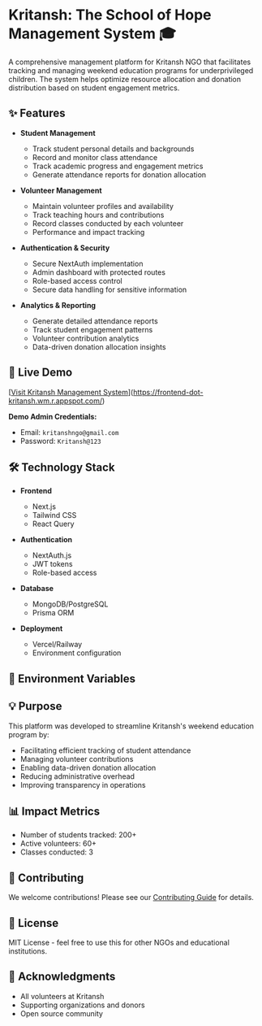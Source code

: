 # Kritansh: The School of Hope Management System 🎓

A comprehensive management platform for Kritansh NGO that facilitates tracking and managing weekend education programs for underprivileged children. The system helps optimize resource allocation and donation distribution based on student engagement metrics.

## ✨ Features

* **Student Management**
  * Track student personal details and backgrounds
  * Record and monitor class attendance
  * Track academic progress and engagement metrics
  * Generate attendance reports for donation allocation

* **Volunteer Management**
  * Maintain volunteer profiles and availability
  * Track teaching hours and contributions
  * Record classes conducted by each volunteer
  * Performance and impact tracking

* **Authentication & Security**
  * Secure NextAuth implementation
  * Admin dashboard with protected routes
  * Role-based access control
  * Secure data handling for sensitive information

* **Analytics & Reporting**
  * Generate detailed attendance reports
  * Track student engagement patterns
  * Volunteer contribution analytics
  * Data-driven donation allocation insights

## 🚀 Live Demo

[[Visit Kritansh Management System](your-deployed-url)](https://frontend-dot-kritansh.wm.r.appspot.com/)

**Demo Admin Credentials:**
- Email: `kritanshngo@gmail.com`
- Password: `Kritansh@123`

## 🛠️ Technology Stack

* **Frontend**
  * Next.js
  * Tailwind CSS
  * React Query

* **Authentication**
  * NextAuth.js
  * JWT tokens
  * Role-based access

* **Database**
  * MongoDB/PostgreSQL
  * Prisma ORM

* **Deployment**
  * Vercel/Railway
  * Environment configuration

## 🔐 Environment Variables


## 💡 Purpose

This platform was developed to streamline Kritansh's weekend education program by:
* Facilitating efficient tracking of student attendance
* Managing volunteer contributions
* Enabling data-driven donation allocation
* Reducing administrative overhead
* Improving transparency in operations

## 📊 Impact Metrics

* Number of students tracked: 200+
* Active volunteers: 60+
* Classes conducted: 3


## 🤝 Contributing

We welcome contributions! Please see our [Contributing Guide](CONTRIBUTING.md) for details.

## 📝 License

MIT License - feel free to use this for other NGOs and educational institutions.

## 🙏 Acknowledgments

* All volunteers at Kritansh
* Supporting organizations and donors
* Open source community
